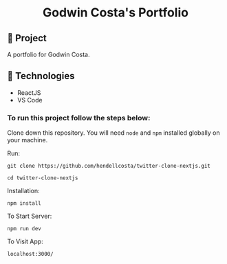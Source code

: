 <h1 align="center">
	Godwin Costa's Portfolio
</h1>
<!--<p align="center">
<img src=/>
</p> -->




## 🚀 Project
A portfolio for Godwin Costa.

## 🔧 Technologies

- ReactJS
- VS Code

### To run this project follow the steps below:  

Clone down this repository. You will need `node` and `npm` installed globally on your machine.

Run:

`git clone https://github.com/hendellcosta/twitter-clone-nextjs.git`

`cd twitter-clone-nextjs`

Installation:

`npm install`

To Start Server:

`npm run dev`  

To Visit App:

`localhost:3000/`  

<!-- Hendell Costa -->